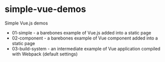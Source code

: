 # simple-vue-demos
Simple Vue.js demos

- 01-simple - a barebones example of Vue.js added into a static page
- 02-component - a barebones example of Vue component added into a static page
- 03-build-system - an intermediate example of Vue application compiled with Webpack (default settings)
